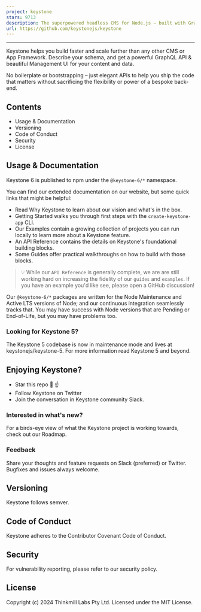 ```yaml
---
project: keystone
stars: 9713
description: The superpowered headless CMS for Node.js — built with GraphQL and React
url: https://github.com/keystonejs/keystone
---
```


  
  

* * *

  

Keystone helps you build faster and scale further than any other CMS or App Framework. Describe your schema, and get a powerful GraphQL API & beautiful Management UI for your content and data.

No boilerplate or bootstrapping – just elegant APIs to help you ship the code that matters without sacrificing the flexibility or power of a bespoke back-end.

Contents
--------

-   Usage & Documentation
-   Versioning
-   Code of Conduct
-   Security
-   License

Usage & Documentation
---------------------

Keystone 6 is published to npm under the `@keystone-6/*` namespace.

You can find our extended documentation on our website, but some quick links that might be helpful:

-   Read Why Keystone to learn about our vision and what's in the box.
-   Getting Started walks you through first steps with the `create-keystone-app` CLI.
-   Our Examples contain a growing collection of projects you can run locally to learn more about a Keystone feature.
-   An API Reference contains the details on Keystone's foundational building blocks.
-   Some Guides offer practical walkthroughs on how to build with those blocks.

> 💡 While our `API Reference` is generally complete, we are are still working hard on increasing the fidelity of our `guides` and `examples`. If you have an example you'd like see, please open a GitHub discussion!

Our `@keystone-6/*` packages are written for the Node Maintenance and Active LTS versions of Node; and our continuous integration seamlessly tracks that. You may have success with Node versions that are Pending or End-of-Life, but you may have problems too.

### Looking for Keystone 5?

The Keystone 5 codebase is now in maintenance mode and lives at keystonejs/keystone-5. For more information read Keystone 5 and beyond.

Enjoying Keystone?
------------------

-   Star this repo 🌟 ☝️
-   Follow Keystone on Twitter
-   Join the conversation in Keystone community Slack.

### Interested in what's new?

For a birds-eye view of what the Keystone project is working towards, check out our Roadmap.

### Feedback

Share your thoughts and feature requests on Slack (preferred) or Twitter. Bugfixes and issues always welcome.

Versioning
----------

Keystone follows semver.

Code of Conduct
---------------

Keystone adheres to the Contributor Covenant Code of Conduct.

Security
--------

For vulnerability reporting, please refer to our security policy.

License
-------

Copyright (c) 2024 Thinkmill Labs Pty Ltd. Licensed under the MIT License.
